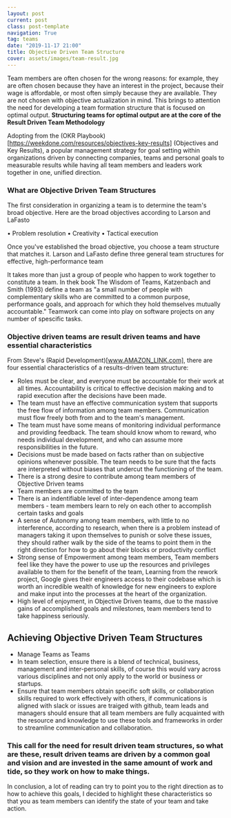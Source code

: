 ```yaml
---
layout: post
current: post
class: post-template
navigation: True
tag: teams
date: "2019-11-17 21:00"
title: Objective Driven Team Structure
cover: assets/images/team-result.jpg
---
```



Team members are often chosen for the wrong reasons: for example, they are often chosen because they have an interest in the project, because their wage is affordable, or most often simply because they are available. They are not chosen with objective actualization in mind. This brings to attention the need for developing a team formation structure that is focused on optimal output. **Structuring teams for optimal output are at the core of the Result Driven Team Methodology**

Adopting from the (OKR Playbook)[https://weekdone.com/resources/objectives-key-results] (Objectives and Key Results), a popular management strategy for goal setting within organizations driven by connecting companies, teams and personal goals to measurable results while having all team members and leaders work together in one, unified direction.

### What are Objective Driven Team Structures

The first consideration in organizing a team is to determine the team's broad objective. Here are the broad objectives according to Larson and LaFasto 

• Problem resolution
• Creativity
• Tactical execution

Once you've established the broad objective, you choose a team structure that matches it. Larson and LaFasto define three general team structures for effective, high-performance team

It takes more than just a group of people who happen to work together to constitute a team. In thek book The Wisdom of Teams, Katzenbach and Smith (1993) define a team as "a small number of people with complementary skills who are committed to a common purpose, performance goals, and approach for which they hold themselves mutually accountable." Teamwork can come into play on software projects on any number of spescific tasks.

### **Objective driven teams are result driven teams and have essential characteristics**

From Steve's (Rapid Development)[www.AMAZON_LINK.com], there are four essential characteristics of a results-driven team structure:

- Roles must be clear, and everyone must be accountable for their work at all times. Accountability is critical to effective decision making and to rapid execution after the decisions have been made.
- The team must have an effective communication system that supports the free flow of information among team members. Communication must flow freely both from and to the team's management.
- The team must have some means of monitoring individual performance and providing feedback. The team should know whom to reward, who needs  individual development, and who can assume more responsibilities in the future.
- Decisions must be made based on facts rather than on subjective opinions whenever possible. The team needs to be sure that the facts are interpreted without biases that undercut the functioning of the team.
- There is a strong desire to contribute among team members of Objective Driven teams
- Team members are committed to the team
- There is an indentifiable level of inter-dependence among team members - team members learn to rely on each other to accomplish certain tasks and goals
- A sense of Autonomy among team members, with little to no interference, according to research, when there is a problem instead of managers taking it upon themselves to punish or solve these issues, they should rather walk by the side of the teams to point them in the right direction for how to go about their blocks or productivity conflict
- Strong sense of Empowerment among team members, Team members feel like they have the power to use up the resources and privileges available to them for the benefit of the team, Learning from the rework project, Google gives their engineers access to their codebase which is worth an incredible wealth of knowledge for new engineers to explore and make input into the processes at the heart of the organization.
- High level of enjoyment, in Objective Driven teams, due to the massive gains of accomplished goals and milestones, team members tend to take happiness seriously.

## Achieving Objective Driven Team Structures

- Manage Teams as Teams
- In team selection, ensure there is a blend of technical, business, management and inter-personal skills, of course this would vary across various disciplines and not only apply to the world or business or startups.
- Ensure that team members obtain specific soft skills, or collaboration skills required to work effectively with others, if communications is aligned with slack or issues are traiged with github, team leads and managers should ensure that all team members are fully acquainted with the resource and knowledge to use these tools and frameworks in order to streamline communication and collaboration.

### This call for the need for result driven team structures, so what are these, result driven teams are driven by a common goal and vision and are invested in the same amount of work and tide, so they work on how to make things.

In conclusion, a lot of reading can try to point you to the right direction as to how to achieve this goals, I decided to highlight these characteristics so that you as team members can identify the state of your team and take action.
